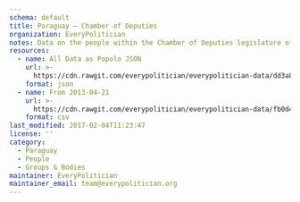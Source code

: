 ```yaml
---
schema: default
title: Paraguay — Chamber of Deputies
organization: EveryPolitician
notes: Data on the people within the Chamber of Deputies legislature of Paraguay.
resources:
  - name: All Data as Popolo JSON
    url: >-
      https://cdn.rawgit.com/everypolitician/everypolitician-data/dd3a81cf1ae5ef3042d13d239627c8c81e88392c/data/Paraguay/Deputies/ep-popolo-v1.0.json
    format: json
  - name: From 2013-04-21
    url: >-
      https://cdn.rawgit.com/everypolitician/everypolitician-data/fb0d4b758cbbdcc96c4987a8a202ccce7348accc/data/Paraguay/Deputies/term-2013.csv
    format: csv
last_modified: 2017-02-04T11:23:47
license: ''
category:
  - Paraguay
  - People
  - Groups & Bodies
maintainer: EveryPolitician
maintainer_email: team@everypolitician.org
---
```

